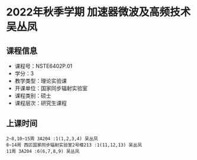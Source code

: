# 2022年秋季学期 加速器微波及高频技术 吴丛凤






## 课程信息

- 课程号：NSTE6402P.01
- 学分：3
- 教学类型：理论实验课
- 开课单位：国家同步辐射实验室
- 课程类别：硕士
- 课程层次：研究生课程

## 上课时间

```
2~8,10~15周 3A204 :1(1,2,3,4) 吴丛凤
8~14周 西区国家同步辐射实验室2号楼213 :1(11,12,13) 吴丛凤
11周 3A204 :6(6,7,8,9) 吴丛凤
```

